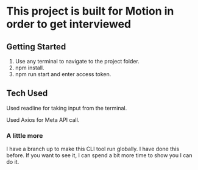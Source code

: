 # This project is built for Motion in order to get interviewed
## Getting Started 
1. Use any terminal to navigate to the project folder.
2. npm install.
3. npm run start and enter access token.
## Tech Used
Used readline for taking input from the terminal.

Used Axios for Meta API call.
### A little more
I have a branch up to make this CLI tool run globally. I have done this before. If you want to see it, I can spend a bit more time to show you I can do it.
